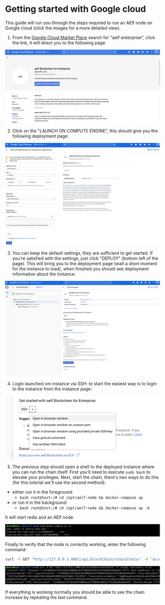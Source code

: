 # Getting started with Google cloud 

This guide will run you through the steps required to run an AElf node on Google cloud (click the images for a more detailed view).

1. From the [Google Cloud Market Place](https://console.cloud.google.com/marketplace) search for "aelf enterprise", click the link, it will direct you to the following page.

<p align="center">
    <img src="gcp-step1.png">
</p>

2. Click on the "LAUNCH ON COMPUTE ENGINE", this should give you the following deployment page:

<p align="center">
    <img src="gcp-step2-b.png">
</p>

3. You can keep the default settings, they are sufficient to get started. If you're satisfied with the settings, just click "DEPLOY" (bottom left of the page).
This will bring you to the deployment page (wait a short moment for the instance to load), when finished you should see deployment information about the instance:

<p align="center">
    <img src="deployed.png">
</p>

4. Login launched vm instance via SSH: to start the easiest way is to login to the instance from the instance page:

<p align="center">
    <img src="ssh-select.png">
</p>

5. The previous step should open a shell to the deployed instance where you can run the chain itself. First you'll need to execute ``sudo bash`` to elevate your privileges.
Next, start the chain, there's two ways to do this (for this tutorial we'll use the second method):
 - either run it in the foreground: 
   - ```bash root@test:/# cd /opt/aelf-node && docker-compose up```
 - or run it in the background:
   - ```bash root@test:/# cd /opt/aelf-node && docker-compose up -d```

It will start redis and an AElf node.

  <p align="center">
      <img src="docker-compose.png">
  </p>

Finally to verify that the node is correctly working, enter the following command: 

```bash 
curl -X GET "http://127.0.0.1:8001/api/blockChain/chainStatus" -H "accept: text/plain; v=1.0"
```

  <p align="center">
      <img src="curl-chain-stat.png">
  </p>

If everything is working normally you should be able to see the chain increase by repeating the last command.